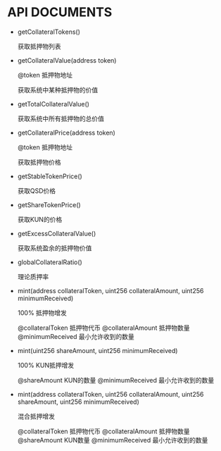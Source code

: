 # API DOCUMENTS

+ getCollateralTokens()

    获取抵押物列表

+ getCollateralValue(address token)

    @token 抵押物地址

    获取系统中某种抵押物的价值

+ getTotalCollateralValue()

    获取系统中所有抵押物的总价值

+ getCollateralPrice(address token)

    @token 抵押物地址

    获取抵押物价格

+ getStableTokenPrice()

    获取QSD价格

+ getShareTokenPrice()
    
    获取KUN的价格

+ getExcessCollateralValue()

    获取系统盈余的抵押物价值

+ globalCollateralRatio()

    理论质押率
    
+ mint(address collateralToken, uint256 collateralAmount, uint256 minimumReceived)

    100% 抵押物增发
    
    @collateralToken           抵押物代币
    @collateralAmount          抵押物数量
    @minimumReceived           最小允许收到的数量

+ mint(uint256 shareAmount, uint256 minimumReceived)

    100% KUN抵押增发
    
    @shareAmount     KUN的数量
    @minimumReceived 最小允许收到的数量

+ mint(address collateralToken, uint256 collateralAmount, uint256 shareAmount, uint256 minimumReceived)
    
    混合抵押增发
    
    @collateralToken 抵押物代币
    @collateralAmount 抵押物数量
    @shareAmount KUN数量
    @minimumReceived 最小允许收到的数量
